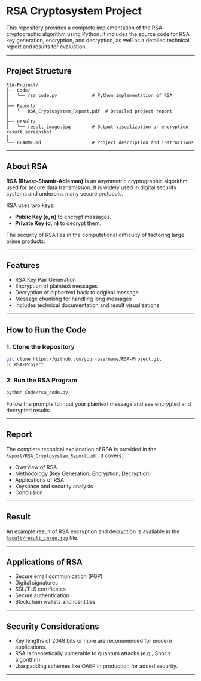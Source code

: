 
# RSA Cryptosystem Project

This repository provides a complete implementation of the RSA cryptographic algorithm using Python. It includes the source code for RSA key generation, encryption, and decryption, as well as a detailed technical report and results for evaluation.

---

## Project Structure

```
RSA-Project/
├── Code/
│   └── rsa_code.py             # Python implementation of RSA
│
├── Report/
│   └── RSA_Cryptosystem_Report.pdf  # Detailed project report
│
├── Result/
│   └── result_image.jpg        # Output visualization or encryption result screenshot
│
└── README.md                   # Project description and instructions
```

---

## About RSA

**RSA (Rivest-Shamir-Adleman)** is an asymmetric cryptographic algorithm used for secure data transmission. It is widely used in digital security systems and underpins many secure protocols.

RSA uses two keys:
- **Public Key (e, n)** to encrypt messages.
- **Private Key (d, n)** to decrypt them.

The security of RSA lies in the computational difficulty of factoring large prime products.

---

## Features

- RSA Key Pair Generation
- Encryption of plaintext messages
- Decryption of ciphertext back to original message
- Message chunking for handling long messages
- Includes technical documentation and result visualizations

---

## How to Run the Code

### 1. Clone the Repository
```bash
git clone https://github.com/your-username/RSA-Project.git
cd RSA-Project
```

### 2. Run the RSA Program
```bash
python Code/rsa_code.py
```

Follow the prompts to input your plaintext message and see encrypted and decrypted results.

---

## Report

The complete technical explanation of RSA is provided in the [`Report/RSA_Cryptosystem_Report.pdf`](Report/RSA_Cryptosystem_Report.pdf). It covers:
- Overview of RSA
- Methodology (Key Generation, Encryption, Decryption)
- Applications of RSA
- Keyspace and security analysis
- Conclusion

---

## Result

An example result of RSA encryption and decryption is available in the [`Result/result_image.jpg`](Result/result_image.jpg) file.

---

## Applications of RSA

- Secure email communication (PGP)
- Digital signatures
- SSL/TLS certificates
- Secure authentication
- Blockchain wallets and identities

---

## Security Considerations

- Key lengths of 2048 bits or more are recommended for modern applications.
- RSA is theoretically vulnerable to quantum attacks (e.g., Shor's algorithm).
- Use padding schemes like OAEP in production for added security.

---
